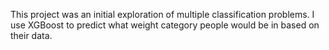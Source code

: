 This project was an initial exploration of multiple classification problems. I use XGBoost to predict what weight category people would be in based on their data.
